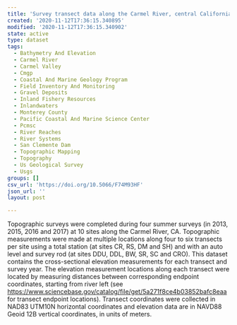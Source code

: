 ```yaml
---
title: 'Survey transect data along the Carmel River, central California, 2013 to 2017'
created: '2020-11-12T17:36:15.340895'
modified: '2020-11-12T17:36:15.340902'
state: active
type: dataset
tags:
  - Bathymetry And Elevation
  - Carmel River
  - Carmel Valley
  - Cmgp
  - Coastal And Marine Geology Program
  - Field Inventory And Monitoring
  - Gravel Deposits
  - Inland Fishery Resources
  - Inlandwaters
  - Monterey County
  - Pacific Coastal And Marine Science Center
  - Pcmsc
  - River Reaches
  - River Systems
  - San Clemente Dam
  - Topographic Mapping
  - Topography
  - Us Geological Survey
  - Usgs
groups: []
csv_url: 'https://doi.org/10.5066/F74M93HF'
json_url: ''
layout: post

---
```

Topographic surveys were completed during four summer surveys (in 2013, 2015, 2016 and 2017) at 10 sites along the Carmel River, CA. Topographic measurements were made at multiple locations along four to six transects per site using a total station (at sites CR, RS, DM and SH) and with an auto level and survey rod (at sites DDU, DDL, BW, SR, SC and CRO). This dataset contains the cross-sectional elevation measurements for each transect and survey year. The elevation measurement locations along each transect were located by measuring distances between corresponding endpoint coordinates, starting from river left (see https://www.sciencebase.gov/catalog/file/get/5a271f8ce4b03852bafc8eaa for transect endpoint locations). Transect coordinates were collected in NAD83 UTM10N horizontal coordinates and elevation data are in NAVD88 Geoid 12B vertical coordinates, in units of meters.
